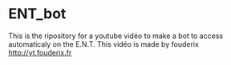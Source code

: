 # ENT_bot
This is the ripository for a youtube vidéo to make a bot to access automaticaly on the E.N.T.
This vidéo is made by fouderix http://yt.fouderix.fr
